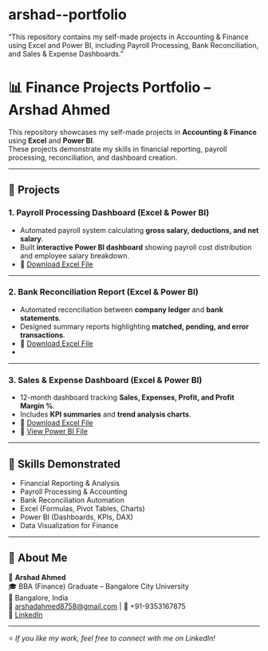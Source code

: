 # arshad--portfolio
“This repository contains my self-made projects in Accounting &amp; Finance using Excel and Power BI, including Payroll Processing, Bank Reconciliation, and Sales &amp; Expense Dashboards.”
# 📊 Finance Projects Portfolio – Arshad Ahmed

This repository showcases my self-made projects in **Accounting & Finance** using **Excel** and **Power BI**.  
These projects demonstrate my skills in financial reporting, payroll processing, reconciliation, and dashboard creation.  

---

## 🔹 Projects

### 1. Payroll Processing Dashboard (Excel & Power BI)
- Automated payroll system calculating **gross salary, deductions, and net salary**.
- Built **interactive Power BI dashboard** showing payroll cost distribution and employee salary breakdown.
- 📂 [Download Excel File](./Payroll.xlsx)
  

---

### 2. Bank Reconciliation Report (Excel & Power BI)
- Automated reconciliation between **company ledger** and **bank statements**.
- Designed summary reports highlighting **matched, pending, and error transactions**.
- 📂 [Download Excel File](./Bank_Recon.xlsx)
- 

---

### 3. Sales & Expense Dashboard (Excel & Power BI)
- 12-month dashboard tracking **Sales, Expenses, Profit, and Profit Margin %**.
- Includes **KPI summaries** and **trend analysis charts**.
- 📂 [Download Excel File](./Sales_Dashboard.xlsx)
- 📂 [View Power BI File](./Sales_Dashboard.pbix)

---

## 🚀 Skills Demonstrated
- Financial Reporting & Analysis  
- Payroll Processing & Accounting  
- Bank Reconciliation Automation  
- Excel (Formulas, Pivot Tables, Charts)  
- Power BI (Dashboards, KPIs, DAX)  
- Data Visualization for Finance  

---

## 📌 About Me
👤 **Arshad Ahmed**  
🎓 BBA (Finance) Graduate – Bangalore City University  
📍 Bangalore, India  
📧 arshadahmed8758@gmail.com | 📱 +91-9353167875  
🔗 [LinkedIn](https://linkedin.com/in/arshadahmed4m)  

---

⭐ *If you like my work, feel free to connect with me on LinkedIn!*  
